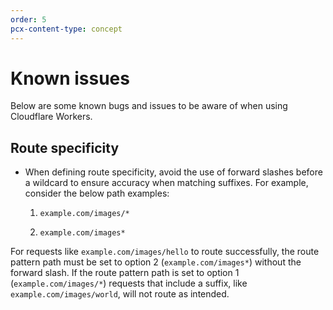 ```yaml
---
order: 5
pcx-content-type: concept
---
```


# Known issues

Below are some known bugs and issues to be aware of when using Cloudflare Workers.

## Route specificity 

- When defining route specificity, avoid the use of forward slashes before a wildcard to ensure accuracy when matching suffixes. For example, consider the below path examples:

    1) `example.com/images/*`

    2) `example.com/images*`

For requests like `example.com/images/hello` to route successfully, the route pattern path must be set to option 2 (`example.com/images*`) without the forward slash. If the route pattern path is set to option 1 (`example.com/images/*`) requests that include a suffix, like `example.com/images/world`, will not route as intended. 

